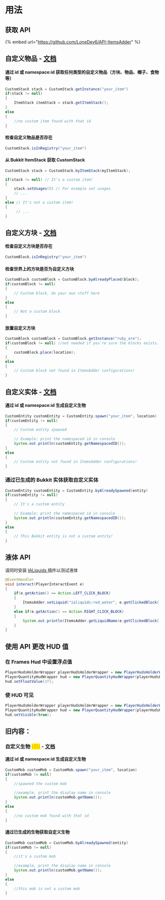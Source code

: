 # 用法

## 获取 API

{% embed url="https://github.com/LoneDev6/API-ItemsAdder" %}

## 自定义物品 - [文档](https://github.com/LoneDev6/API-ItemsAdder/blob/master/src/main/java/dev/lone/itemsadder/api/CustomStack.java)

#### 通过 id 或 namespace:id 获取任何类型的自定义物品（方块、物品、帽子、食物等）

```java
CustomStack stack = CustomStack.getInstance("your_item")
if(stack != null)
{
    ItemStack itemStack = stack.getItemStack();
}
else
{
    //no custom item found with that id
}
```

#### 检查自定义物品是否存在

```java
CustomStack.isInRegistry("your_item")
```

#### 从 Bukkit ItemStack 获取 CustomStack

```java
CustomStack stack = CustomStack.byItemStack(myItemStack);

if(stack != null) // It's a custom item!
{
    stack.setUsages(5) // For example set usages
    // ...
}
else // It's not a custom item!
{
     // ...
}
```

## 自定义方块 - [文档](https://github.com/LoneDev6/API-ItemsAdder/blob/master/src/main/java/dev/lone/itemsadder/api/CustomBlock.java)

#### 检查自定义方块是否存在

```java
CustomBlock.isInRegistry("your_item")
```

#### 检查世界上的方块是否为自定义方块

```java
CustomBlock customBlock = CustomBlock.byAlreadyPlaced(block);
if(customBlock != null)
{
    // Custom block, do your own stuff here
}
else
{
    // Not a custom block
}
```

#### 放置自定义方块

```java
CustomBlock customBlock = CustomBlock.getInstance("ruby_ore");
if(customBlock != null) //not needed if you're sure the blocks exists.
{
    customBlock.place(location);
}
else
{
    // Custom block not found in ItemsAdder configurations!
}
```

## 自定义实体 - [文档](https://github.com/LoneDev6/API-ItemsAdder/blob/master/src/main/java/dev/lone/itemsadder/api/CustomEntity.java)

#### 通过 id 或 namespace:id 生成自定义生物

```java
CustomEntity customEntity = CustomEntity.spawn("your_item", location)
if(customEntity != null)
{
    // Custom entity spawned
    
    // Example: print the namespaced id in console
    System.out.println(customEntity.getNamespacedID());
}
else
{
    // Custom entity not found in ItemsAdder configurations!
}
```

### 通过已生成的 Bukkit 实体获取自定义实体

```java
CustomEntity customEntity = CustomEntity.byAlreadySpawned(entity)
if(customEntity != null)
{
    // It's a custom entity
    
    // Example: print the namespaced id in console
    System.out.println(customEntity.getNamespacedID());
}
else
{
    // This Bukkit entity is not a custom entity!
}
```

## 液体 API

请同时安装 [IALiquids ](https://www.spigotmc.org/resources/84386)插件以测试液体

```java
@EventHandler
void interact(PlayerInteractEvent e)
{
    if(e.getAction() == Action.LEFT_CLICK_BLOCK)
    {
        ItemsAdder.setLiquid("ialiquids:red_water", e.getClickedBlock().getLocation());
    }
    else if(e.getAction() == Action.RIGHT_CLICK_BLOCK)
    {
        System.out.println(ItemsAdder.getLiquidName(e.getClickedBlock().getRelative(e.getBlockFace()).getLocation()));
    }
}
```

## 使用 API 更改 HUD 值

### 在 Frames Hud 中设置浮点值

```java
PlayerHudsHolderWrapper playerHudsHolderWrapper = new PlayerHudsHolderWrapper(playerObject);
PlayerQuantityHudWrapper hud = new PlayerQuantityHudWrapper(playerHudsHolderWrapper, "namespace_name:hud_name");
hud.setFloatValue(1f);
```

### 使 HUD 可见

```java
PlayerHudsHolderWrapper playerHudsHolderWrapper = new PlayerHudsHolderWrapper(playerObject);
PlayerQuantityHudWrapper hud = new PlayerQuantityHudWrapper(playerHudsHolderWrapper, "namespace_name:hud_name");
hud.setVisible(true);
```

## 旧内容：

### 自定义生物 <mark style="color:orange;">(旧)</mark> - [文档](https://github.com/LoneDev6/API-ItemsAdder/blob/master/src/main/java/dev/lone/itemsadder/api/CustomMob.java)

#### 通过 id 或 namespace:id 生成自定义生物

```java
CustomMob customMob = CustomMob.spawn("your_item", location)
if(customMob != null)
{
    //spawned the custom mob
    
    //example, print the display name in console
    System.out.println(customMob.getName());
}
else
{
    //no custom mob found with that id
}
```

#### 通过已生成的生物获取自定义生物

```java
CustomMob customMob = CustomMob.byAlreadySpawned(entity)
if(customMob != null)
{
    //it's a custom mob
    
    //example, print the display name in console
    System.out.println(customMob.getName());
}
else
{
    //this mob is not a custom mob
}
```
